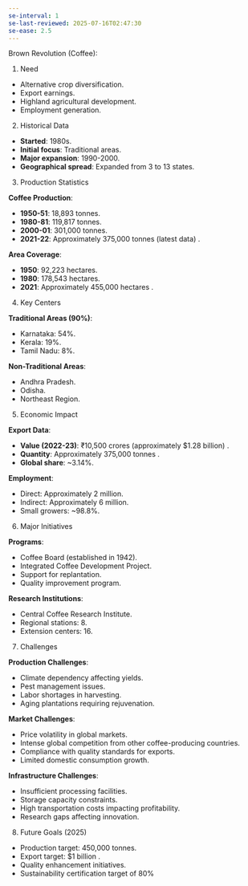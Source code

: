```yaml
---
se-interval: 1
se-last-reviewed: 2025-07-16T02:47:30
se-ease: 2.5
---
```



Brown Revolution (Coffee):

1. Need

- Alternative crop diversification.
- Export earnings.
- Highland agricultural development.
- Employment generation.

2. Historical Data

- **Started**: 1980s.
- **Initial focus**: Traditional areas.
- **Major expansion**: 1990-2000.
- **Geographical spread**: Expanded from 3 to 13 states.

3. Production Statistics

**Coffee Production**:

- **1950-51**: 18,893 tonnes.
- **1980-81**: 119,817 tonnes.
- **2000-01**: 301,000 tonnes.
- **2021-22**: Approximately 375,000 tonnes (latest data) .

**Area Coverage**:

- **1950**: 92,223 hectares.
- **1980**: 178,543 hectares.
- **2021**: Approximately 455,000 hectares .

4. Key Centers

**Traditional Areas (90%)**:

- Karnataka: 54%.
- Kerala: 19%.
- Tamil Nadu: 8%.

**Non-Traditional Areas**:

- Andhra Pradesh.
- Odisha.
- Northeast Region.

5. Economic Impact

**Export Data**:

- **Value (2022-23)**: ₹10,500 crores (approximately $1.28 billion) .
- **Quantity**: Approximately 375,000 tonnes .
- **Global share**: ~3.14%.

**Employment**:

- Direct: Approximately 2 million.
- Indirect: Approximately 6 million.
- Small growers: ~98.8%.

6. Major Initiatives

**Programs**:

- Coffee Board (established in 1942).
- Integrated Coffee Development Project.
- Support for replantation.
- Quality improvement program.

**Research Institutions**:

- Central Coffee Research Institute.
- Regional stations: 8.
- Extension centers: 16.

7. Challenges

**Production Challenges**:

- Climate dependency affecting yields.
- Pest management issues.
- Labor shortages in harvesting.
- Aging plantations requiring rejuvenation.

**Market Challenges**:

- Price volatility in global markets.
- Intense global competition from other coffee-producing countries.
- Compliance with quality standards for exports.
- Limited domestic consumption growth.

**Infrastructure Challenges**:

- Insufficient processing facilities.
- Storage capacity constraints.
- High transportation costs impacting profitability.
- Research gaps affecting innovation.

8. Future Goals (2025)

- Production target: 450,000 tonnes.
- Export target: $1 billion .
- Quality enhancement initiatives.
- Sustainability certification target of 80%